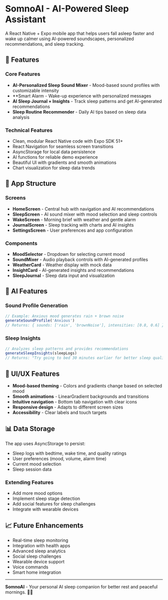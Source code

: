 # SomnoAI - AI-Powered Sleep Assistant

A React Native + Expo mobile app that helps users fall asleep faster and wake up calmer using AI-powered soundscapes, personalized recommendations, and sleep tracking.

## 🌙 Features

### Core Features
- **AI-Personalized Sleep Sound Mixer** - Mood-based sound profiles with customizable intensity
- **Smart Alarm - Wake-up experience with personalized messages
- **AI Sleep Journal + Insights** - Track sleep patterns and get AI-generated recommendations
- **Sleep Routine Recommender** - Daily AI tips based on sleep data analysis

### Technical Features
- Clean, modular React Native code with Expo SDK 51+
- React Navigation for seamless screen transitions
- AsyncStorage for local data persistence
- AI functions for reliable demo experience
- Beautiful UI with gradients and smooth animations
- Chart visualization for sleep data trends

## 📱 App Structure

### Screens
- **HomeScreen** - Central hub with navigation and AI recommendations
- **SleepScreen** - AI sound mixer with mood selection and sleep controls
- **WakeScreen** - Morning brief with weather and gentle alarm
- **JournalScreen** - Sleep tracking with charts and AI insights
- **SettingsScreen** - User preferences and app configuration

### Components
- **MoodSelector** - Dropdown for selecting current mood
- **SoundMixer** - Audio playback controls with AI-generated profiles
- **WeatherCard** - Weather display with mock data
- **InsightCard** - AI-generated insights and recommendations
- **SleepJournal** - Sleep data input and visualization

## 🧠 AI Features

### Sound Profile Generation
```javascript
// Example: Anxious mood generates rain + brown noise
generateSoundProfile('Anxious') 
// Returns: { sounds: ['rain', 'brownNoise'], intensities: [0.8, 0.6] }
```

### Sleep Insights
```javascript
// Analyzes sleep patterns and provides recommendations
generateSleepInsights(sleepLogs)
// Returns: "Try going to bed 30 minutes earlier for better sleep quality."
```

## 🎨 UI/UX Features

- **Mood-based theming** - Colors and gradients change based on selected mood
- **Smooth animations** - LinearGradient backgrounds and transitions
- **Intuitive navigation** - Bottom tab navigation with clear icons
- **Responsive design** - Adapts to different screen sizes
- **Accessibility** - Clear labels and touch targets

## 📊 Data Storage

The app uses AsyncStorage to persist:
- Sleep logs with bedtime, wake time, and quality ratings
- User preferences (mood, volume, alarm time)
- Current mood selection
- Sleep session data

### Extending Features
- Add more mood options
- Implement sleep stage detection
- Add social features for sleep challenges
- Integrate with wearable devices

## 📈 Future Enhancements

- Real-time sleep monitoring
- Integration with health apps
- Advanced sleep analytics
- Social sleep challenges
- Wearable device support
- Voice commands
- Smart home integration

---

**SomnoAI** - Your personal AI sleep companion for better rest and peaceful mornings. 🌙✨
